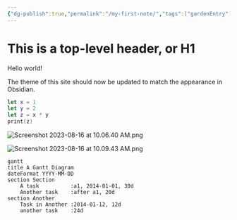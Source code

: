 ```yaml
---
{"dg-publish":true,"permalink":"/my-first-note/","tags":["gardenEntry"]}
---
```



# This is a top-level header, or H1

Hello world!

The theme of this site should now be updated to match the appearance in Obsidian.

```swift
let x = 1
let y = 2
let z = x * y
print(z)
```

![Screenshot 2023-08-16 at 10.06.40 AM.png](/img/user/Screenshot%202023-08-16%20at%2010.06.40%20AM.png)

![Screenshot 2023-08-16 at 10.09.43 AM.png](/img/user/Attachments/Screenshot%202023-08-16%20at%2010.09.43%20AM.png)

```mermaid
gantt
title A Gantt Diagram
dateFormat YYYY-MM-DD
section Section
	A task          :a1, 2014-01-01, 30d
	Another task    :after a1, 20d
section Another
	Task in Another :2014-01-12, 12d
	another task    :24d
```